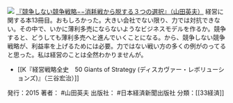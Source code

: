
[![](https://images-fe.ssl-images-amazon.com/images/I/41pixv60NUL._SL160_.jpg)](http://www.amazon.co.jp/exec/obidos/ASIN/B011BK4TQI/choiyaki81-22/ref=nosim)
[『競争しない競争戦略−−消耗戦から脱する３つの選択』（山田英夫）](http://www.amazon.co.jp/exec/obidos/ASIN/B011BK4TQI/choiyaki81-22/ref=nosim)
経営に関する本13冊目。おもしろかった。大きい会社でない限り、力では対抗できない。その中で、いかに薄利多売にならないようなビジネスモデルを作るか。競争すると、どうしても薄利多売へと進んでいくことになる。から、競争しない競争戦略が、利益率を上げるためには必要。力ではない戦い方の多くの例がのってると思った。私は経営のことは全然わかりませんが。

- [[K『経営戦略全史　50 Giants of Strategy (ディスカヴァー・レボリューションズ)』（三谷宏治）]]

発行：2015
著者： #山田英夫 
出版社： #日本経済新聞出版社
分類：[[33経済]]